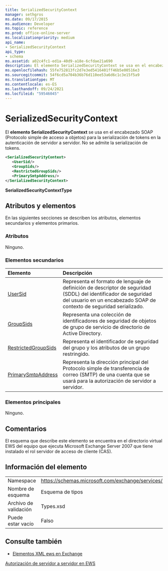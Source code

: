 ```yaml
---
title: SerializedSecurityContext
manager: sethgros
ms.date: 09/17/2015
ms.audience: Developer
ms.topic: reference
ms.prod: office-online-server
ms.localizationpriority: medium
api_name:
- SerializedSecurityContext
api_type:
- schema
ms.assetid: a02c4fc1-ed1a-40d9-a18e-6cfdae21a690
description: El elemento SerializedSecurityContext se usa en el encabezado SOAP (Protocolo simple de acceso a objetos) para la serialización de tokens en la autenticación de servidor a servidor. No se admite la serialización de tokens.
ms.openlocfilehash: 55fe752813fc2d7e3ed5416401ff46b5e00516e3
ms.sourcegitcommit: 54f6cd5a704b36b76d110ee53a6d6c1c3e15f5a9
ms.translationtype: MT
ms.contentlocale: es-ES
ms.lasthandoff: 09/24/2021
ms.locfileid: "59546045"
---
```

# <a name="serializedsecuritycontext"></a>SerializedSecurityContext

El **elemento SerializedSecurityContext** se usa en el encabezado SOAP (Protocolo simple de acceso a objetos) para la serialización de tokens en la autenticación de servidor a servidor. No se admite la serialización de tokens. 
  
```xml
<SerializedSecurityContext>
   <UserSid/>
   <GroupSids/>
   <RestrictedGroupSids/>
   <PrimarySmtpAddress/>
</SerializedSecurityContext>
```

 **SerializedSecurityContextType**
## <a name="attributes-and-elements"></a>Atributos y elementos

En las siguientes secciones se describen los atributos, elementos secundarios y elementos primarios.
  
### <a name="attributes"></a>Atributos

Ninguno.
  
### <a name="child-elements"></a>Elementos secundarios

|**Elemento**|**Descripción**|
|:-----|:-----|
|[UserSid](usersid.md) <br/> |Representa el formato de lenguaje de definición de descriptor de seguridad (SDDL) del identificador de seguridad del usuario en un encabezado SOAP de contexto de seguridad serializado.  <br/> |
|[GroupSids](groupsids.md) <br/> |Representa una colección de identificadores de seguridad de objetos de grupo de servicio de directorio de Active Directory.  <br/> |
|[RestrictedGroupSids](restrictedgroupsids.md) <br/> |Representa el identificador de seguridad del grupo y los atributos de un grupo restringido.  <br/> |
|[PrimarySmtpAddress](primarysmtpaddress.md) <br/> |Representa la dirección principal del Protocolo simple de transferencia de correo (SMTP) de una cuenta que se usará para la autorización de servidor a servidor.  <br/> |
   
### <a name="parent-elements"></a>Elementos principales

Ninguno.
  
## <a name="remarks"></a>Comentarios

El esquema que describe este elemento se encuentra en el directorio virtual EWS del equipo que ejecuta Microsoft Exchange Server 2007 que tiene instalado el rol servidor de acceso de cliente (CAS).
  
## <a name="element-information"></a>Información del elemento

|||
|:-----|:-----|
|Namespace  <br/> |https://schemas.microsoft.com/exchange/services/2006/types  <br/> |
|Nombre de esquema  <br/> |Esquema de tipos  <br/> |
|Archivo de validación  <br/> |Types.xsd  <br/> |
|Puede estar vacío  <br/> |Falso  <br/> |
   
## <a name="see-also"></a>Consulte también



- [Elementos XML ews en Exchange](ews-xml-elements-in-exchange.md)


[Autorización de servidor a servidor en EWS](https://msdn.microsoft.com/library/f1610a20-672d-448b-8c00-5b0fbcaf31cb%28Office.15%29.aspx)

